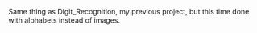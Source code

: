 Same thing as Digit_Recognition, my previous project, but this time done with alphabets instead of images.